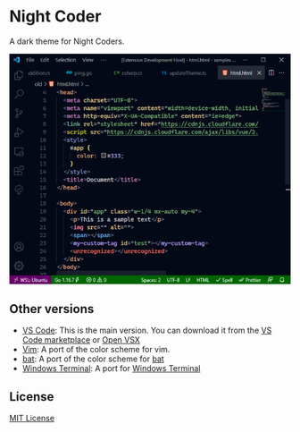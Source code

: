 # Night Coder

A dark theme for Night Coders.

![html](screenshot/html.png)

## Other versions

- [VS Code](/vscode/): This is the main version. You can download it from the [VS Code marketplace](https://marketplace.visualstudio.com/items?itemName=a5hk.night-coder) or [Open VSX](https://open-vsx.org/extension/a5hk/night-coder)
- [Vim](/vim/colors/): A port of the color scheme for vim.
- [bat](/bat/): A port of the color scheme for [bat](https://github.com/sharkdp/bat)
- [Windows Terminal](/windows-terminal): A port for [Windows Terminal](https://github.com/microsoft/terminal)

## License

[MIT License](LICENSE)
